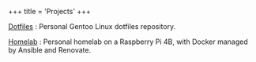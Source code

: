 +++
title = 'Projects'
+++

[Dotfiles](https://github.com/tmak2002/dotfiles)
: Personal Gentoo Linux dotfiles repository.

[Homelab](https://github.com/tmak2002/Homelab)
: Personal homelab on a Raspberry Pi 4B, with Docker managed by Ansible and Renovate.
